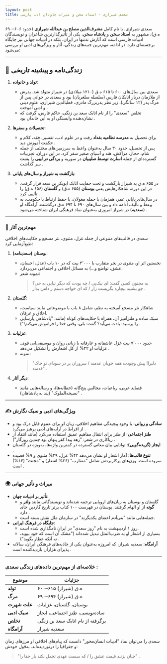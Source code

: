 ```yaml
---
layout: post
title: سعدی شیرازی - استاد سخن و میراث جاودان ادب پارسی
---
```

  
سعدی شیرازی، با نام کامل **مشرف‌الدین مصلح بن عبدالله شیرازی** (حدود ۶۰۶–۶۹۰ ه.ق)، مشهور به **استاد سخن** و **پادشاه سخن**، یکی از تأثیرگذارترین شاعران و نویسندگان ادبیات فارسی است که آثارش نه‌تنها در ایران، بلکه در ادبیات جهانی نیز جایگاه برجسته‌ای دارد. در ادامه، مهم‌ترین جنبه‌های زندگی، آثار و ویژگی‌های ادبی او بررسی می‌شود:

---

## 🏺 زندگی‌نامه و پیشینه تاریخی
1. **تولد و خانواده**:  
   - سعدی بین سال‌های ۶۰۰ تا ۶۱۵ ه.ق (۱۲۱۰ میلادی) در شیراز متولد شد. پدرش از ملازمان دربار اتابکان فارس (سلسله سلغریان) بود و سعدی در جوانی پس از مرگ پدر (۱۲ سالگی)، زیر نظر پدربزرگ مادری، قطبالدین شیرازی، علوم دینی و ادبی آموخت .  
   - تخلص "سعدی" را از نام اتابک سعد بن زنگی، حاکم فارس، گرفت که نشان‌دهنده وابستگی او به این خاندان بود .

2. **تحصیلات و سفرها**:  
   - برای تحصیل به **مدرسه نظامیه بغداد** رفت و در علوم ادب، تفسیر، فقه، کلام و حکمت آموزش دید .  
   - پس از تحصیل، حدود ۳۰ سال به‌عنوان واعظ به سرزمین‌های مختلف از جمله شام، حجاز، مراکش، هند و آسیای صغیر سفر کرد. در این دوران، تجربیات گسترده‌ای از جمله **اسارت توسط صلیبیان** در سوریه و **بردگی در لیبی** را پشت سر گذاشت .  

3. **بازگشت به شیراز و سال‌های پایانی**:  
   - در ۶۵۵ ه.ق به شیراز بازگشت و تحت حمایت اتابک ابوبکر بن سعد قرار گرفت. در این دوره، شاهکارهایش یعنی **بوستان** (۶۵۵ ه.ق) و **گلستان** (۶۵۶ ه.ق) را تألیف کرد .  
   - در سال‌های پایانی عمر، همزمان با حمله مغولان، با حفظ ارتباط با حکومت، به وعظ و تألیف ادامه داد و بین سال‌های ۶۹۰ تا ۶۹۴ ه.ق درگذشت. آرامگاه او (**سعدیه**) در شیراز امروزی به‌عنوان نماد فرهنگی ایران شناخته می‌شود .

---

### 📖 مهم‌ترین آثار
سعدی در قالب‌های متنوعی از جمله غزل، مثنوی، نثر مسجع و حکایت‌های اخلاقی طبع‌آزمایی کرد:

1. **بوستان (سعدینامه)**:  
   - نخستین اثر او، مثنوی در بحر متقارب با ۴٬۰۰۰ بیت که در ۱۰ باب (عدل، احسان، عشق، تواضع و...) به مسائل اخلاقی و اجتماعی می‌پردازد.  
   - نمونه شعر:  
     > به مجنون کسی گفت: ای نیک‌پی / چه بودت که دیگر نیایی به حی؟  
     > چو بشنید بیچاره بگریست زار / که ای خواجه دستم ز دامن بدار .

2. **گلستان**:  
   - شاهکار نثر مسجع آمیخته به نظم، شامل ۸ باب با موضوعاتی مانند سیاست، اخلاق و عرفان.  
   - سبک ساده و طنزآمیز آن، همراه با حکایت‌های کوتاه (مانند: "پادشاهی پارسایی را پرسید: یادت می‌آید؟ گفت: بلی، وقتی خدا را فراموش می‌کنم!") .

3. **غزلیات**:  
   - حدود ۷٬۰۰۰ بیت غزل عاشقانه و عارفانه با زبانی روان و موسیقی‌ایی قوی. غزلیات او ۴۲% از کل اشعارش را تشکیل می‌دهد .  
   - نمونه:  
     > "دلبرا! پیش وجودت همه خوبان عدمند / سروران بر در سودای تو خاک قدمند" .

4. **دیگر آثار**:  
   - قصاید عربی، رباعیات، مجالس پنج‌گانه (خطابه‌ها)، و رساله‌هایی مانند "نصیحه‌الملوک" (پند به پادشاهان) .

---

### ✍️ ویژگی‌های ادبی و سبک نگارش
- **سادگی و روانی**: با وجود پیچیدگی مفاهیم اخلاقی، زبان او برای عموم قابل درک بود و از افراط در آرایه‌های ادبی پرهیز می‌کرد .  
- **طنز اجتماعی**: از طنز برای انتقال مفاهیم عمیق استفاده می‌کرد (مانند انتقاد از ریاکاری در شعر: "زهد پیدا کفر پنهان بود چندین روزگار") .  
- **ایجاز (گزیده‌گویی)**: توانایی بیان معانی گسترده در کمترین واژه‌ها، به‌ویژه در گلستان .  
- **تنوع قالب‌ها**: آمار اشعار او نشان می‌دهد ۴۲% غزل، ۲۹% مثنوی و ۹% قصیده سروده است. وزن‌های پرکاربردش شامل "متقارب" (۲۶% اشعار) و "مجتث" (۱۴%) است .

---

### 🌍 میراث و تأثیر جهانی
- **تأثیر بر ادبیات جهان**:  
   - گلستان و بوستان به زبان‌های اروپایی ترجمه شده‌اند و نویسندگانی مانند **ولتر** و **گوته** از او الهام گرفتند. بوستان در فهرست ۱۰۰ کتاب برتر تاریخ گاردین جای دارد .  
   - جمله‌هایی مانند "بنی‌آدم اعضای یکدیگرند" در سازمان ملل نقش بسته است.  
- **جایگاه در فرهنگ ایرانی**:  
   - روز ۱ اردیبهشت به نام "روز سعدی" در ایران نامگذاری شده است.  
   - بسیاری از اشعار او به ضرب‌المثل تبدیل شده‌اند ("مشک آن است که خود ببوید، نه آنکه عطار بگوید") .  
- **آرامگاه**: سعدیه شیراز، که امروزه به‌عنوان یکی از جاذبه‌های فرهنگی ایران، سالانه پذیرای هزاران بازدیدکننده است .

---

### خلاصه‌ای از مهم‌ترین داده‌های زندگی سعدی :

| موضوع | جزئیات |
|-------|--------|
| **تولد** | ۶۰۰–۶۱۵ ه.ق (شیراز) |
| **مرگ** | ۶۹۰–۶۹۴ ه.ق (شیراز) |
| **علت شهرت** | بوستان، گلستان، غزلیات |
| **سبک ادبی** | ساده‌نویسی، طنز اجتماعی، ایجاز |
| **تخلص** | برگرفته از نام اتابک سعد بن زنگی |
| **آرامگاه** | سعدیه شیراز |

سعدی را می‌توان نماد "ادبیات انسان‌محور" دانست که پیام‌های اخلاقی او مرزهای زمان و جغرافیا را درنوردیده‌اند. به‌قول خودش:  
> "چنان نزنند قیمت عشق را / که سست عهدی تحمل نکند بار جفا را" .
